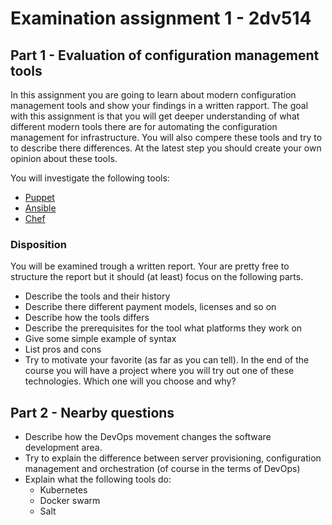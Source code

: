 # Examination assignment 1 - 2dv514

## Part 1 - Evaluation of configuration management tools

In this assignment you are going to learn about modern configuration management tools and show your findings in a written rapport. The goal with this assignment is that you will get deeper understanding of what different modern tools there are for automating the configuration management for infrastructure. You will also compere these tools and try to to describe there differences. At the latest step you should create your own opinion about these tools.

You will investigate the following tools:
  * [Puppet](https://puppet.com/)
  * [Ansible](https://www.ansible.com/)
  * [Chef](https://www.chef.io/)

### Disposition
You will be examined trough a written report. Your are pretty free to structure the report but it should (at least) focus on the following parts.

* Describe the tools and their history
* Describe there different payment models, licenses and so on
* Describe how the tools differs
* Describe the prerequisites for the tool what platforms they work on
* Give some simple example of syntax
* List pros and cons
* Try to motivate your favorite (as far as you can tell). In the end of the course you will have a project where you will try out one of these technologies. Which one will you choose and why?


## Part 2 - Nearby questions
* Describe how the DevOps movement changes the software development area.
* Try to explain the difference between server provisioning, configuration management and orchestration (of course in the terms of DevOps)
* Explain what the following tools do:
    * Kubernetes
    * Docker swarm
    * Salt

